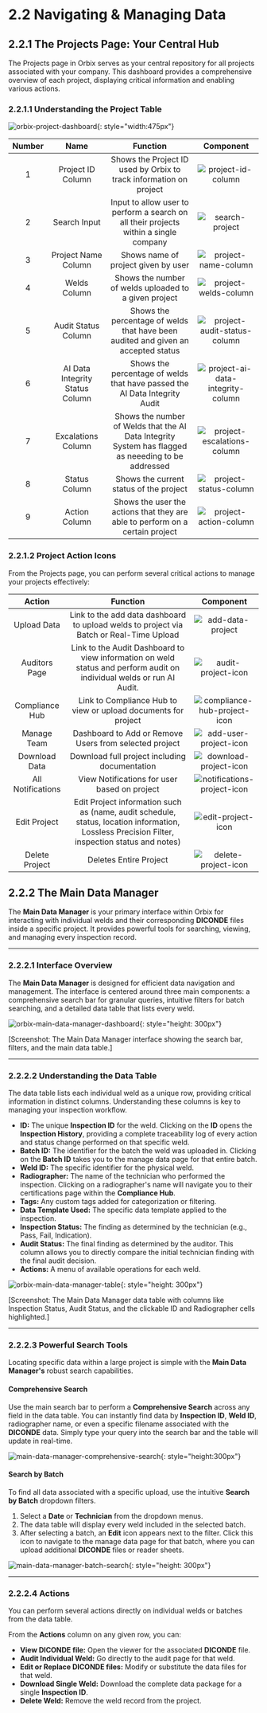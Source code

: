 # 2.2 Navigating & Managing Data

## 2.2.1 The Projects Page: Your Central Hub
The Projects page in Orbix serves as your central repository for all projects associated with your company. This dashboard provides a comprehensive overview of each project, displaying critical information and enabling various actions.


### 2.2.1.1 Understanding the Project Table
![orbix-project-dashboard](../assets/orbix-project-dashboard.png){: style="width:475px"}

| Number | Name | Function | Component |
| :-------: | :-----: | :-----: | :------: |
| 1 | Project ID Column | Shows the Project ID used by Orbix to track information on project  | ![project-id-column](../assets/project-id-column.png) |
| 2 | Search Input | Input to allow user to perform a search on all their projects within a single company | ![search-project](../assets/search-project.png) |
| 3 | Project Name Column | Shows name of project given by user | ![project-name-column](../assets/project-name-column.png) |
| 4 | Welds Column | Shows the number of welds uploaded to a given project | ![project-welds-column](../assets/project-welds-column.png) |
| 5 | Audit Status Column | Shows the percentage of welds that have been audited and given an accepted status | ![project-audit-status-column](../assets/project-audit-status-column.png) |
| 6 | AI Data Integrity Status Column | Shows the percentage of welds that have passed the AI Data Integrity Audit | ![project-ai-data-integrity-column](../assets/project-ai-data-integrity-column.png) |
| 7 | Excalations Column | Shows the number of Welds that the AI Data Integrity System has flagged as neeeding to be addressed | ![project-escalations-column](../assets/project-escalations-column.png) |
| 8 | Status Column | Shows the current status of the project | ![project-status-column](../assets/project-status-column.png) |
| 9 | Action Column | Shows the user the actions that they are able to perform on a certain project | ![project-action-column](../assets/project-action-column.png) |

### 2.2.1.2 Project Action Icons
From the Projects page, you can perform several critical actions to manage your projects effectively:

| Action | Function | Component |
| :-----: | :-----: | :------: |
| Upload Data | Link to the add data dashboard to upload welds to project via Batch or Real-Time Upload | ![add-data-project](../assets/add-data-project.png) |
| Auditors Page | Link to the Audit Dashboard to view information on weld status and perform audit on individual welds or run AI Audit.  | ![audit-project-icon](../assets/audit-project-icon.png) |
| Compliance Hub | Link to Compliance Hub to view or upload documents for project | ![compliance-hub-project-icon](../assets/compliance-hub-project-icon.png) |
| Manage Team | Dashboard to Add or Remove Users from selected project  | ![add-user-project-icon](../assets/add-user-project-icon.png) |
| Download Data | Download full project including documentation | ![download-project-icon](../assets/download-project-icon.png) |
| All Notifications | View Notifications for user based on project | ![notifications-project-icon](../assets/notifications-project-icon.png) |
| Edit Project | Edit Project information such as (name, audit schedule, status, location information, Lossless Precision Filter, inspection status and notes) | ![edit-project-icon](../assets/edit-project-icon.png) |
| Delete Project | Deletes Entire Project | ![delete-project-icon](../assets/delete-project-icon.png) |


## 2.2.2 The Main Data Manager

The **Main Data Manager** is your primary interface within Orbix for interacting with individual welds and their corresponding **DICONDE** files inside a specific project. It provides powerful tools for searching, viewing, and managing every inspection record.

***

### 2.2.2.1 Interface Overview

The **Main Data Manager** is designed for efficient data navigation and management. The interface is centered around three main components: a comprehensive search bar for granular queries, intuitive filters for batch searching, and a detailed data table that lists every weld.

![orbix-main-data-manager-dashboard](../assets/orbix-main-data-manager-dashboard.png){: style="height: 300px"}

[Screenshot: The Main Data Manager interface showing the search bar, filters, and the main data table.]

***

### 2.2.2.2 Understanding the Data Table

The data table lists each individual weld as a unique row, providing critical information in distinct columns. Understanding these columns is key to managing your inspection workflow.

* **ID:** The unique **Inspection ID** for the weld. Clicking on the **ID** opens the **Inspection History**, providing a complete traceability log of every action and status change performed on that specific weld.
* **Batch ID:** The identifier for the batch the weld was uploaded in. Clicking on the **Batch ID** takes you to the manage data page for that entire batch.
* **Weld ID:** The specific identifier for the physical weld.
* **Radiographer:** The name of the technician who performed the inspection. Clicking on a radiographer's name will navigate you to their certifications page within the **Compliance Hub**.
* **Tags:** Any custom tags added for categorization or filtering.
* **Data Template Used:** The specific data template applied to the inspection.
* **Inspection Status:** The finding as determined by the technician (e.g., Pass, Fail, Indication).
* **Audit Status:** The final finding as determined by the auditor. This column allows you to directly compare the initial technician finding with the final audit decision.
* **Actions:** A menu of available operations for each weld.

![orbix-main-data-manager-table](../assets/orbix-main-data-manager-table.png){: style="height: 300px"}

[Screenshot: The Main Data Manager data table with columns like Inspection Status, Audit Status, and the clickable ID and Radiographer cells highlighted.]

***

### 2.2.2.3 Powerful Search Tools

Locating specific data within a large project is simple with the **Main Data Manager's** robust search capabilities.

#### Comprehensive Search

Use the main search bar to perform a **Comprehensive Search** across any field in the data table. You can instantly find data by **Inspection ID**, **Weld ID**, radiographer name, or even a specific filename associated with the **DICONDE** data. Simply type your query into the search bar and the table will update in real-time.

![main-data-manager-comprehensive-search](../assets/main-data-manager-comprehensive-search.jpg){: style="height:300px"}

#### Search by Batch

To find all data associated with a specific upload, use the intuitive **Search by Batch** dropdown filters.

1.  Select a **Date** or **Technician** from the dropdown menus.
2.  The data table will display every weld included in the selected batch.
3.  After selecting a batch, an **Edit** icon appears next to the filter. Click this icon to navigate to the manage data page for that batch, where you can upload additional **DICONDE** files or reader sheets.


![main-data-manager-batch-search](../assets/main-data-manager-batch-search.jpg){: style="height: 300px"}

***

### 2.2.2.4 Actions

You can perform several actions directly on individual welds or batches from the data table.

From the **Actions** column on any given row, you can:

* **View DICONDE file:** Open the viewer for the associated **DICONDE** file.
* **Audit Individual Weld:** Go directly to the audit page for that weld.
* **Edit or Replace DICONDE files:** Modify or substitute the data files for that weld.
* **Download Single Weld:** Download the complete data package for a single **Inspection ID**.
* **Delete Weld:** Remove the weld record from the project.


